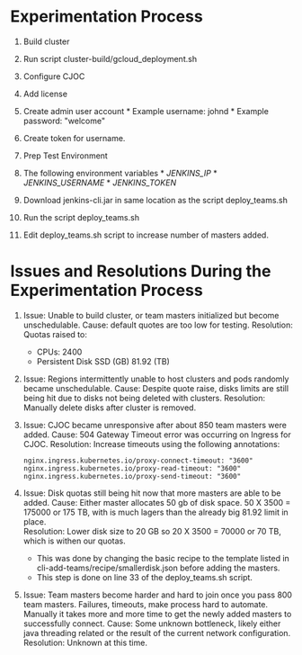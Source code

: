 

# Experimentation Process

1. Build cluster
  1. Run script cluster-build/gcloud_deployment.sh

2. Configure CJOC
  1. Add license
  2. Create admin user account
    * Example username: johnd
    * Example password: "welcome"
  3. Create token for username.

3. Prep Test Environment
  1. The following environment variables
    * *JENKINS_IP*
    * *JENKINS_USERNAME*
    * *JENKINS_TOKEN*

4. Download jenkins-cli.jar in same location as the script deploy_teams.sh

5. Run the script deploy_teams.sh

6. Edit deploy_teams.sh script to increase number of masters added.


# Issues and Resolutions During the Experimentation Process

1. Issue: Unable to build cluster, or team masters initialized but become unschedulable.
    Cause: default quotes are too low for testing.
    Resolution:  Quotas raised to:
      * CPUs: 2400
      * Persistent Disk SSD (GB) 81.92 (TB)

2. Issue: Regions intermittently unable to host clusters and pods randomly became unschedulable.
    Cause: Despite quote raise, disks limits are still being hit due to disks not being deleted with clusters.
    Resolution: Manually delete disks after cluster is removed.

3. Issue: CJOC became unresponsive after about 850 team masters were added.
    Cause: 504 Gateway Timeout error was occurring on Ingress for CJOC.
    Resolution:  Increase timeouts using the following annotations:
    ```
    nginx.ingress.kubernetes.io/proxy-connect-timeout: "3600"
    nginx.ingress.kubernetes.io/proxy-read-timeout: "3600"
    nginx.ingress.kubernetes.io/proxy-send-timeout: "3600"
    ```

4. Issue: Disk quotas still being hit now that more masters are able to be added.
    Cause: Either master allocates 50 gb of disk space.  50 X 3500 = 175000 or 175 TB, with is much lagers than the already big 81.92 limit in place.  
    Resolution:  Lower disk size to 20 GB so 20 X 3500 = 70000 or 70 TB, which is withen our quotas.
    * This was done by changing the basic recipe to the template listed in cli-add-teams/recipe/smallerdisk.json before adding the masters.
    * This step is done on line 33 of the deploy_teams.sh script.

5. Issue: Team masters become harder and hard to join once you pass 800 team masters.  Failures, timeouts, make process hard to automate. Manually it takes more and more time to get the newly added masters to successfully connect.
    Cause: Some unknown bottleneck, likely either java threading related or the result of the current network configuration.
    Resolution: Unknown at this time.
